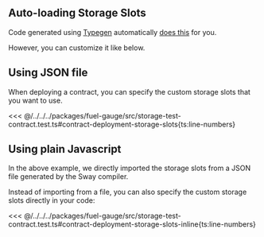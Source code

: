 ## Auto-loading Storage Slots

Code generated using [Typegen](../abi-typegen//generating-types-from-abi.md) automatically [does this](../abi-typegen/using-generated-types.md#autoloading-of-storage-slots) for you.

However, you can customize it like below.

## Using JSON file

When deploying a contract, you can specify the custom storage slots that you want to use.

<<< @/../../../packages/fuel-gauge/src/storage-test-contract.test.ts#contract-deployment-storage-slots{ts:line-numbers}

## Using plain Javascript

In the above example, we directly imported the storage slots from a JSON file generated by the Sway compiler.

Instead of importing from a file, you can also specify the custom storage slots directly in your code:

<<< @/../../../packages/fuel-gauge/src/storage-test-contract.test.ts#contract-deployment-storage-slots-inline{ts:line-numbers}
